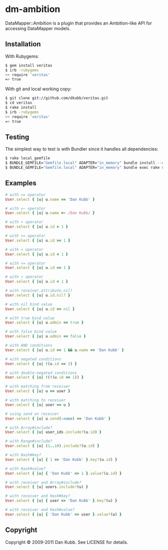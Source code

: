# dm-ambition

DataMapper::Ambition is a plugin that provides an Ambition-like API for
accessing DataMapper models.

## Installation

With Rubygems:

```bash
$ gem install veritas
$ irb -rubygems
>> require 'veritas'
=> true
```

With git and local working copy:

```bash
$ git clone git://github.com/dkubb/veritas.git
$ cd veritas
$ rake install
$ irb -rubygems
>> require 'veritas'
=> true
```

## Testing

The simplest way to test is with Bundler since it handles all dependencies:

```bash
$ rake local_gemfile
$ BUNDLE_GEMFILE="Gemfile.local" ADAPTER="in_memory" bundle install --without=quality --relock
$ BUNDLE_GEMFILE="Gemfile.local" ADAPTER="in_memory" bundle exec rake spec
```

## Examples

```ruby
# with == operator
User.select { |u| u.name == 'Dan Kubb' }

# with =~ operator
User.select { |u| u.name =~ /Dan Kubb/ }

# with > operator
User.select { |u| u.id > 1 }

# with >= operator
User.select { |u| u.id >= 1 }

# with < operator
User.select { |u| u.id < 1 }

# with <= operator
User.select { |u| u.id <= 1 }

# with < operator
User.select { |u| u.id < 1 }

# with receiver.attribute.nil?
User.select { |u| u.id.nil? }

# with nil bind value
User.select { |u| u.id == nil }

# with true bind value
User.select { |u| u.admin == true }

# with false bind value
User.select { |u| u.admin == false }

# with AND conditions
User.select { |u| u.id == 1 && u.name == 'Dan Kubb' }

# with negated conditions
User.select { |u| !(u.id == 1) }

# with double-negated conditions
User.select { |u| !(!(u.id == 1)) }

# with matching from receiver
User.select { |u| u == user }

# with matching to receiver
User.select { |u| user == u }

# using send on receiver
User.select { |u| u.send(:name) == 'Dan Kubb' }

# with Array#include?
User.select { |u| user_ids.include?(u.id) }

# with Range#include?
User.select { |u| (1..10).include?(u.id) }

# with Hash#key?
User.select { |u| { 1 => 'Dan Kubb' }.key?(u.id) }

# with Hash#value?
User.select { |u| { 'Dan Kubb' => 1 }.value?(u.id) }

# with receiver and Array#include?
User.select { |u| users.include?(u) }

# with receiver and Hash#key?
User.select { |u| { user => 'Dan Kubb' }.key?(u) }

# with receiver and Hash#value?
User.select { |u| { 'Dan Kubb' => user }.value?(u) }
```

## Copyright

Copyright &copy; 2009-2011 Dan Kubb. See LICENSE for details.
